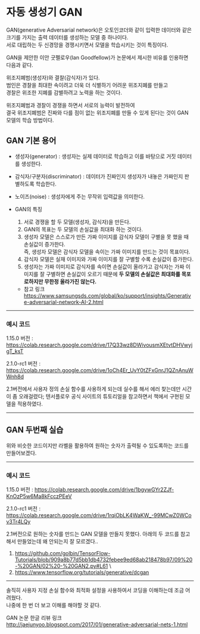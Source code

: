 # 자동 생성기 GAN

GAN(generative Adversarial network)은 오토인코더와 같이 입력한 데이터와 같은 크기를 가지는 출력 데이터를 생성하는 모델 중 하나이다.\
서로 대립하는 두 신경망을 경쟁시키면서 모델을 학습시키는 것이 특징이다.

GAN을 제안한 이안 굿펠로우(Ian Goodfellow)가 논문에서 제시한 비유를 인용하면 다음과 같다.

위조지폐범(생성자)와 결찰(감식자)가 있다.\
범인은 경찰을 최대한 속이려고 더욱 더 식별하기 어려운 위조지폐를 만들고\
경찰은 위조한 지폐를 감별하려고 노력을 하는 것이다.

위조지폐범과 경찰이 경쟁을 하면서 서로의 능력이 발전하여\
결국 위조지폐범은 진짜와 다를 점이 없는 위조지폐를 만들 수 있게 된다는 것이 GAN 모델의 학습 방법이다.


## GAN 기본 용어

+ 생성자(generator) : 생성자는 실제 데이터로 학습하고 이를 바탕으로 거짓 데이터를 생성한다.
+ 감식자/구분자(discriminator) : 데이터가 진짜인지 생성자가 내놓은 가짜인지 판별하도록 학습한다.
+ 노이즈(noise) : 생성자에게 주는 무작위 입력값을 의미한다.

+ GAN의 특징
  1. 서로 경쟁을 할 두 모델(생성자, 감식자)을 만든다.
  2. GAN의 목표는 두 모델의 손실값을 최대화 하는 것이다.
  3. 생성자 모델은 스스로가 만든 가짜 이미지를 감식자 모델이 구별을 못 했을 때 손실값이 증가한다.\
  즉, 생성자 모델은 감식자 모델을 속이는 가짜 이미지를 만드는 것이 목표이다.
  3. 감식자 모델은 실재 이미지와 가짜 이미지를 잘 구별할 수록 손실값이 증가한다.
  4. 생성자는 가짜 이미지로 감식자를 속이면 손실값이 올라가고 감식자는 가짜 이미지를 잘 구별하면 손실값이 오르기 때문에 **두 모델의 손실값은 최대화를 목포로하지만 무한정 올라가진 않는다.**
  + 참고 링크\
  https://www.samsungsds.com/global/ko/support/insights/Generative-adversarial-network-AI-2.html

---
### 예시 코드

1.15.0 버전 : https://colab.research.google.com/drive/17Q33wz8DWivousmXEtvtDHVwyjgT_ksT

2.1.0-rc1 버전 : https://colab.research.google.com/drive/1oCh4Er_UvY0tZFxGnrJ1QZnAnuWWnh8d

2.1버전에서 사용자 정의 손실 함수를 사용하게 되는데 실수를 해서 에러 찾는데만 시간이 좀 오래걸렸다;
텐서플로우 공식 사이트의 튜토리얼을 참고하면서 책에서 구현된 모델을 적용하였다. 

---

## GAN 두번째 실습

위와 비슷한 코드이지만 라벨을 활용하여 원하는 숫자가 출력될 수 있도록하는 코드를 만들어보겠다.

---
### 예시 코드

1.15.0 버전 : https://colab.research.google.com/drive/1bgywGYr2ZJf-KnOzP5w6Ma8kFcczPEeV

2.1.0-rc1 버전 : https://colab.research.google.com/drive/1rqiObLK4WaKW_-99MCwZ0WCov3Tr4LQy

2.1버전으로 원하는 숫자를 만드는 GAN 모델을 만들지 못했다.
아래의 두 코드를 참고해서 만들었는데 왜 안되는지 잘 모르겠다..

1. https://github.com/golbin/TensorFlow-Tutorials/blob/909a8b77d5bb1db4732febee9ed68ab218478b97/09%20-%20GAN/02%20-%20GAN2.py#L61 \
2. https://www.tensorflow.org/tutorials/generative/dcgan 

---

솔직히 사용자 지정 손실 함수와 최적화 설정을 사용하여서 코딩을 이해하는데 조금 어려웠다.\
나중에 한 번 더 보고 이해를 해야할 것 같다.

GAN 논문 한글 리뷰 링크\
http://jaejunyoo.blogspot.com/2017/01/generative-adversarial-nets-1.html

